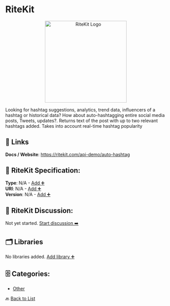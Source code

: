 # RiteKit
<p align="center">
    <img width="256" src="https://raw.githubusercontent.com/apis-list/apis-list/main/apis/ritekit/logo_256x256.png" alt="RiteKit Logo"/>
</p>
Looking for hashtag suggestions, analytics, trend data, influencers of a hashtag or historical data? How about auto-hashtagging entire social media posts, Tweets, updates?.  Returns text of the post with up to two relevant hashtags added. Takes into account real-time hashtag popularity

##  🔗 Links
**Docs / Website**: https://ritekit.com/api-demo/auto-hashtag

## 🧬 RiteKit Specification:
**Type**: N/A - [Add ➕](https://github.com/apis-list/apis-list/edit/main/apis.yaml#16851)  
**URI**: N/A - [Add ➕](https://github.com/apis-list/apis-list/edit/main/apis.yaml#16851)  
**Version**: N/A - [Add ➕](https://github.com/apis-list/apis-list/edit/main/apis.yaml#16851)

## 💬 RiteKit Discussion:
Not yet started. [Start discussion ➡️](https://github.com/apis-list/apis-list/discussions/new)

## 🗂️ Libraries

No libraries added. [Add library ➕](https://github.com/apis-list/apis-list/edit/main/apis.yaml#16851)    


## 🗄️ Categories:
- [Other](https://github.com/apis-list/apis-list#other-)

🔙  [Back to List](https://github.com/apis-list/apis-list)
